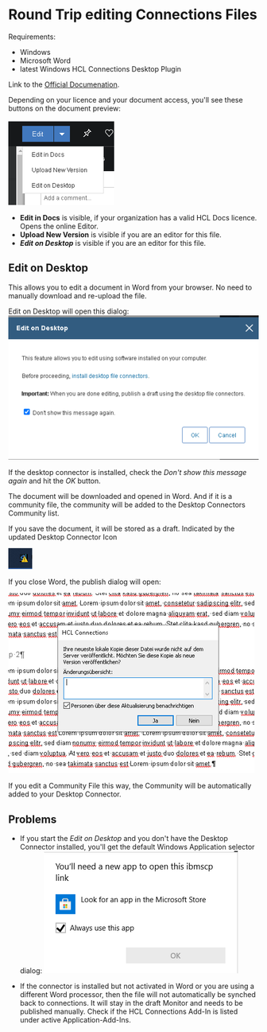 # Round Trip editing Connections Files

Requirements:

- Windows
- Microsoft Word
- latest Windows HCL Connections Desktop Plugin

Link to the [Official Documenation](https://help.hcltechsw.com/connections/v7/user/files/t_files_edit_file_local_refresh.html).

Depending on your licence and your document access, you'll see these buttons on the document preview:

![new Button](/assets/images/admin/roundtrip/edit-button.png)

- **Edit in Docs** is visible, if your organization has a valid HCL Docs licence. Opens the online Editor.
- **Upload New Version** is visible if you are an editor for this file.
- ***Edit on Desktop*** is visible if you are an editor for this file.

## Edit on Desktop

This allows you to edit a document in Word from your browser. No need to manually download and re-upload the file.

Edit on Desktop will open this dialog:
![Open on Desktop](/assets/images/admin/roundtrip/dialog1.png)

If the desktop connector is installed, check the *Don't show this message again* and hit the *OK* button.

The document will be downloaded and opened in Word. And if it is a community file, the community will be added to the Desktop Connectors Community list.

If you save the document, it will be stored as a draft. Indicated by the updated Desktop Connector Icon

![Draft Icon](/assets/images/admin/roundtrip/draft.png)

If you close Word, the publish dialog will open:

![Publish dialog](/assets/images/admin/roundtrip/publish-dialog.png)

If you edit a Community File this way, the Community will be automatically added to your Desktop Connector.

## Problems

- If you start the *Edit on Desktop* and you don't have the Desktop Connector installed, you'll get the default Windows Application selector dialog:
![Windows Application Selector](/assets/images/admin/roundtrip/no-connector.png)

- If the connector is installed but not activated in Word or you are using a different Word processor, then the file will not automatically be synched back to connections. It will stay in the draft Monitor and needs to be published manually. Check if the HCL Connections Add-In is listed under active Application-Add-Ins.
